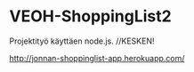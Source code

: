 # VEOH-ShoppingList2

Projektityö käyttäen node.js. //KESKEN!

http://jonnan-shoppinglist-app.herokuapp.com/
